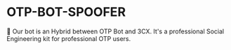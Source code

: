 # OTP-BOT-SPOOFER
🧠 Our bot is an Hybrid between OTP Bot and 3CX. It's a professional Social Engineering kit for professional OTP users.
